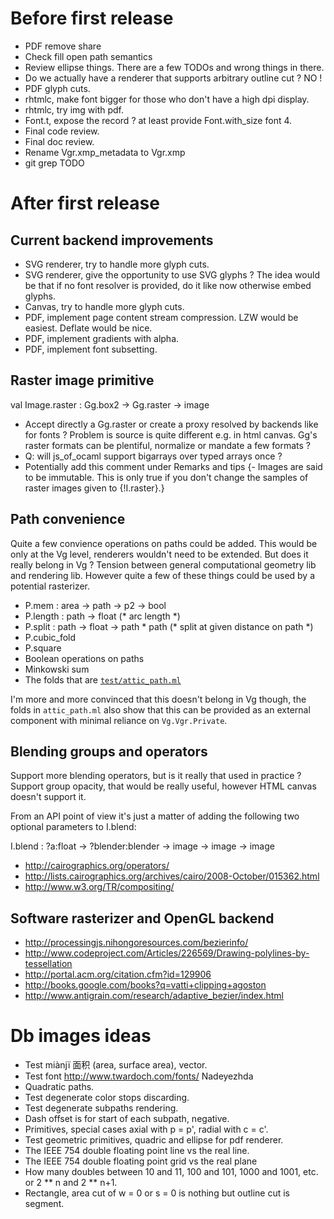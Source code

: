 # Before first release 

* PDF remove share 
* Check fill open path semantics
* Review ellipse things. There are a few TODOs and wrong things in there.
* Do we actually have a renderer that supports arbitrary outline cut ?
  NO !
* PDF glyph cuts.
* rhtmlc, make font bigger for those who don't have a high dpi display.
* rhtmlc, try img with pdf.
* Font.t, expose the record ? at least provide Font.with_size font 4.
* Final code review.
* Final doc review.
* Rename Vgr.xmp_metadata to Vgr.xmp
* git grep TODO


#  After first release

## Current backend improvements

* SVG renderer, try to handle more glyph cuts.
* SVG renderer, give the opportunity to use SVG glyphs ? The idea 
  would be that if no font resolver is provided, do it like now 
  otherwise embed glyphs.
* Canvas, try to handle more glyph cuts.
* PDF, implement page content stream compression. LZW would be
  easiest.  Deflate would be nice.
* PDF, implement gradients with alpha.
* PDF, implement font subsetting.

## Raster image primitive

val Image.raster : Gg.box2 -> Gg.raster -> image

* Accept directly a Gg.raster or create a proxy resolved by backends
  like for fonts ? Problem is source is quite different e.g. 
  in html canvas. Gg's raster formats can be plentiful, normalize or 
  mandate a few formats ? 
* Q: will js_of_ocaml support bigarrays over typed arrays once ? 
* Potentially add this comment under Remarks and tips 
  {- Images are said to be immutable. This is only true if you 
     don't change the samples of raster images given to {!I.raster}.}

## Path convenience

Quite a few convience operations on paths could be added. This would
be only at the Vg level, renderers wouldn't need to be extended. But
does it really belong in Vg ? Tension between general computational
geometry lib and rendering lib. However quite a few of these things
could be used by a potential rasterizer. 

* P.mem : area -> path -> p2 -> bool
* P.length : path -> float (* arc length *)
* P.split : path -> float -> path * path (* split at given distance on path *)
* P.cubic_fold
* P.square 
* Boolean operations on paths
* Minkowski sum
* The folds that are [`test/attic_path.ml`](test/attic_path)

I'm more and more convinced that this doesn't belong in Vg though, the
folds in `attic_path.ml` also show that this can be provided as
an external component with minimal reliance on `Vg.Vgr.Private`. 

## Blending groups and operators 

Support more blending operators, but is it really that used in
practice ? Support group opacity, that would be really useful, however
HTML canvas doesn't support it.

From an API point of view it's just a matter of adding the following 
two optional parameters to I.blend:

I.blend : ?a:float -> ?blender:blender -> image -> image -> image 

* http://cairographics.org/operators/
* http://lists.cairographics.org/archives/cairo/2008-October/015362.html
* http://www.w3.org/TR/compositing/

## Software rasterizer and OpenGL backend 

* http://processingjs.nihongoresources.com/bezierinfo/
* http://www.codeproject.com/Articles/226569/Drawing-polylines-by-tessellation
* http://portal.acm.org/citation.cfm?id=129906 
* http://books.google.com/books?q=vatti+clipping+agoston
* http://www.antigrain.com/research/adaptive_bezier/index.html

# Db images ideas 

* Test miànjï 面积 (area, surface area), vector.
* Test font http://www.twardoch.com/fonts/ Nadeyezhda 
* Quadratic paths.
* Test degenerate color stops discarding.
* Test degenerate subpaths rendering. 
* Dash offset is for start of each subpath, negative. 
* Primitives, special cases axial with p = p', radial with c = c'. 
* Test geometric primitives, quadric and ellipse for pdf renderer.
* The IEEE 754 double floating point line vs the real line.
* The IEEE 754 double floating point grid vs the real plane
* How many doubles between 10 and 11, 100 and 101, 1000 and 1001, etc.
  or 2 ** n and 2 ** n+1.
* Rectangle, area cut of w = 0 or s = 0 is nothing but outline cut
  is segment.
